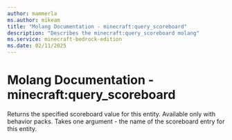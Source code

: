 ```yaml
---
author: mammerla
ms.author: mikeam
title: "Molang Documentation - minecraft:query_scoreboard"
description: "Describes the minecraft:query_scoreboard molang"
ms.service: minecraft-bedrock-edition
ms.date: 02/11/2025 
---
```


# Molang Documentation - minecraft:query_scoreboard

Returns the specified scoreboard value for this entity. Available only with behavior packs. Takes one argument - the name of the scoreboard entry for this entity.
